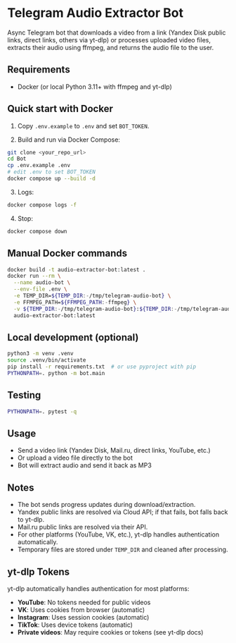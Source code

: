 # Telegram Audio Extractor Bot

Async Telegram bot that downloads a video from a link (Yandex Disk public links, direct links, others via yt-dlp) or processes uploaded video files, extracts their audio using ffmpeg, and returns the audio file to the user.

## Requirements
- Docker (or local Python 3.11+ with ffmpeg and yt-dlp)

## Quick start with Docker

1. Copy `.env.example` to `.env` and set `BOT_TOKEN`.

2. Build and run via Docker Compose:
```bash
git clone <your_repo_url>
cd Bot
cp .env.example .env
# edit .env to set BOT_TOKEN
docker compose up --build -d
```

3. Logs:
```bash
docker compose logs -f
```

4. Stop:
```bash
docker compose down
```

## Manual Docker commands
```bash
docker build -t audio-extractor-bot:latest .
docker run --rm \
  --name audio-bot \
  --env-file .env \
  -e TEMP_DIR=${TEMP_DIR:-/tmp/telegram-audio-bot} \
  -e FFMPEG_PATH=${FFMPEG_PATH:-ffmpeg} \
  -v ${TEMP_DIR:-/tmp/telegram-audio-bot}:${TEMP_DIR:-/tmp/telegram-audio-bot} \
  audio-extractor-bot:latest
```

## Local development (optional)
```bash
python3 -m venv .venv
source .venv/bin/activate
pip install -r requirements.txt  # or use pyproject with pip
PYTHONPATH=. python -m bot.main
```

## Testing
```bash
PYTHONPATH=. pytest -q
```

## Usage
- Send a video link (Yandex Disk, Mail.ru, direct links, YouTube, etc.)
- Or upload a video file directly to the bot
- Bot will extract audio and send it back as MP3

## Notes
- The bot sends progress updates during download/extraction.
- Yandex public links are resolved via Cloud API; if that fails, bot falls back to yt-dlp.
- Mail.ru public links are resolved via their API.
- For other platforms (YouTube, VK, etc.), yt-dlp handles authentication automatically.
- Temporary files are stored under `TEMP_DIR` and cleaned after processing.

## yt-dlp Tokens
yt-dlp automatically handles authentication for most platforms:
- **YouTube**: No tokens needed for public videos
- **VK**: Uses cookies from browser (automatic)
- **Instagram**: Uses session cookies (automatic)
- **TikTok**: Uses device tokens (automatic)
- **Private videos**: May require cookies or tokens (see yt-dlp docs)
